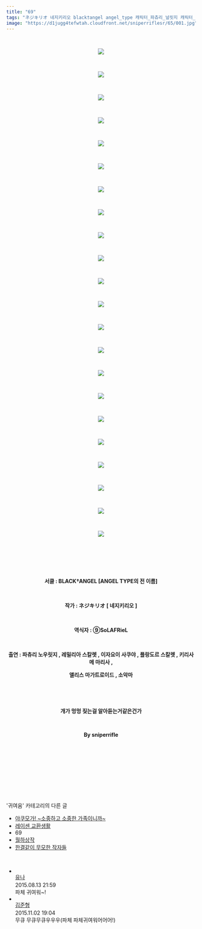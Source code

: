 ```yaml
---
title: "69"
tags: "ネジキリオ 네지키리오 black†angel angel_type 캐릭터_파츄리_널릿지 캐릭터_레밀리아_스칼렛 캐릭터_이자요이_사쿠야 캐릭터_플랑드르_스칼렛 캐릭터_키리사메_마리사 캐릭터_앨리스_마가트로이드 캐릭터_소악마 귀여움"
image: "https://d1jugg4tefwtah.cloudfront.net/sniperriflesr/65/001.jpg"
---
```

<div class="article">
<p style="TEXT-ALIGN: justify"> </p>
<p style="TEXT-ALIGN: center"><img src="{{ site.imgserver11 }}/sniperriflesr/65/001.jpg"/></p>
<p style="TEXT-ALIGN: justify"> </p>
<p style="TEXT-ALIGN: center"><img src="{{ site.imgserver11 }}/sniperriflesr/65/002.jpg"/></p>
<p style="TEXT-ALIGN: justify"> </p>
<p style="TEXT-ALIGN: center"><img src="{{ site.imgserver11 }}/sniperriflesr/65/003.jpg"/></p>
<p style="TEXT-ALIGN: justify"> </p>
<p style="TEXT-ALIGN: center"><img src="{{ site.imgserver11 }}/sniperriflesr/65/004.jpg"/></p>
<p style="TEXT-ALIGN: justify"> </p>
<p style="TEXT-ALIGN: center"><img src="{{ site.imgserver11 }}/sniperriflesr/65/005.jpg"/></p>
<p style="TEXT-ALIGN: justify"> </p>
<p style="TEXT-ALIGN: center"><img src="{{ site.imgserver11 }}/sniperriflesr/65/006.jpg"/></p>
<p style="TEXT-ALIGN: justify"> </p>
<p style="TEXT-ALIGN: center"><img src="{{ site.imgserver11 }}/sniperriflesr/65/007.jpg"/></p>
<p style="TEXT-ALIGN: justify"> </p>
<p style="TEXT-ALIGN: center"><img src="{{ site.imgserver11 }}/sniperriflesr/65/008.jpg"/></p>
<p style="TEXT-ALIGN: justify"> </p>
<p style="TEXT-ALIGN: center"><img src="{{ site.imgserver11 }}/sniperriflesr/65/009.jpg"/></p>
<p style="TEXT-ALIGN: justify"> </p>
<p style="TEXT-ALIGN: center"><img src="{{ site.imgserver11 }}/sniperriflesr/65/010.jpg"/></p>
<p style="TEXT-ALIGN: justify"> </p>
<p style="TEXT-ALIGN: center"><img src="{{ site.imgserver11 }}/sniperriflesr/65/011.jpg"/></p>
<p style="TEXT-ALIGN: justify"> </p>
<p style="TEXT-ALIGN: center"><img src="{{ site.imgserver11 }}/sniperriflesr/65/012.jpg"/></p>
<p style="TEXT-ALIGN: justify"> </p>
<p style="TEXT-ALIGN: center"><img src="{{ site.imgserver11 }}/sniperriflesr/65/013.jpg"/></p>
<p style="TEXT-ALIGN: justify"> </p>
<p style="TEXT-ALIGN: center"><img src="{{ site.imgserver11 }}/sniperriflesr/65/014.jpg"/></p>
<p style="TEXT-ALIGN: justify"> </p>
<p style="TEXT-ALIGN: center"><img src="{{ site.imgserver11 }}/sniperriflesr/65/015.jpg"/></p>
<p style="TEXT-ALIGN: justify"> </p>
<p style="TEXT-ALIGN: center"><img src="{{ site.imgserver11 }}/sniperriflesr/65/016.jpg"/></p>
<p style="TEXT-ALIGN: justify"> </p>
<p style="TEXT-ALIGN: center"><img src="{{ site.imgserver11 }}/sniperriflesr/65/017.jpg"/></p>
<p style="TEXT-ALIGN: justify"> </p>
<p style="TEXT-ALIGN: center"><img src="{{ site.imgserver11 }}/sniperriflesr/65/018.jpg"/></p>
<p style="TEXT-ALIGN: justify"> </p>
<p style="TEXT-ALIGN: center"><img src="{{ site.imgserver11 }}/sniperriflesr/65/019.jpg"/></p>
<p style="TEXT-ALIGN: justify"> </p>
<p style="TEXT-ALIGN: center"><img src="{{ site.imgserver11 }}/sniperriflesr/65/020.jpg"/></p>
<p style="TEXT-ALIGN: justify"> </p>
<p style="TEXT-ALIGN: center"><img src="{{ site.imgserver11 }}/sniperriflesr/65/021.jpg"/></p>
<p style="TEXT-ALIGN: justify"> </p>
<p style="TEXT-ALIGN: center"><img src="{{ site.imgserver11 }}/sniperriflesr/65/022.jpg"/></p>
<p style="TEXT-ALIGN: justify"> </p>
<p style="TEXT-ALIGN: center"> </p>
<p style="TEXT-ALIGN: justify"> </p>
<p style="TEXT-ALIGN: center"></p>
<p style="TEXT-ALIGN: center"><strong>서클 : BLACK†<strong class="hl">ANGEL</strong> [ANGEL TYPE의 전 이름]</strong></p>
<p style="TEXT-ALIGN: center"><strong> </strong></p>
<p style="TEXT-ALIGN: center"><strong>작가 : ネジキリオ [ 네지키리오 ]</strong></p>
<p style="TEXT-ALIGN: center"><strong> </strong></p>
<p style="TEXT-ALIGN: center"><strong>역식자 : ⑨SoLAFRieL </strong></p>
<p style="TEXT-ALIGN: center"><strong></strong> </p>
<p style="TEXT-ALIGN: center"><strong>출연 : 파츄리 노우릿지 , 레밀리아 스칼렛 , 이자요이 사쿠야 , 플랑도르 스칼렛 , 키리사메 마리사 , </strong></p>
<p style="TEXT-ALIGN: center"><strong>앨리스 마가트로이드 , 소악마</strong></p>
<p style="TEXT-ALIGN: center"><strong></strong> </p>
<p style="TEXT-ALIGN: center"><strong></strong> </p>
<p style="TEXT-ALIGN: center"><strong>개가 멍멍 짖는걸 알아듣는거같은건가</strong></p>
<p style="TEXT-ALIGN: center"><strong></strong> </p>
<p style="TEXT-ALIGN: center"><strong>By sniperrifle</strong></p>
<p align="center" style="TEXT-ALIGN: center"><strong></strong> </p>
<p align="center" style="TEXT-ALIGN: center"> </p>
<p style="TEXT-ALIGN: justify"> </p>
<p style="TEXT-ALIGN: justify"> <br/></p>
<p style="TEXT-ALIGN: justify"></p>
</div><br/>
<div class="another">
<p>'귀여움' 카테고리의 다른 글</p>
<ul>
<li><a href="/sniperriflesr_68">야쿠모가! ~소중하고 소중한 가족이니까~</a></li>
<li><a href="/sniperriflesr_67">레이센 교환생활</a></li>
<li>69</li>
<li><a href="/sniperriflesr_59">월하상작</a></li>
<li><a href="/sniperriflesr_55">한결같이 무모한 작자들</a></li>
</ul>
</div><br/>
<div class="comment" id="commentListBlock_65" style="display:block"><ul><li class="firstCmt"><div class="opinionListMenu">
<div class="icon"><img alt="" class="myicon" src="http://i1.daumcdn.net/pimg/blog/p_img/mycon/basic_2.gif"/></div>
<div class="fl">
<a class="bold" href="http://blog.daum.net/2003rooda" target="_blank">유나 </a>
<div style="width: 1px; height: 1px; overflow: hidden; visibility: hidden; border:1px solid red">
<span id="uname3161" style="display:none;">유나</span>
<span id="pwd3161" style="display:none;"></span>
<span id="emailblog3161" name="http://blog.daum.net/2003rooda" style="display:none;"></span>
<span id="open3161" style="display:none">Y</span>
</div>
</div>
<div class="sDateTime">2015.08.13 21:59</div>
</div>
<div class="cont" id="Text3161">파체 귀여워~!</div>
<div class="contReArea" id="inWrite3161" style="display:none;"></div>
<div class="cCont_line"></div>
</li><li class="firstCmt"><div class="opinionListMenu">
<div class="icon"><img alt="" class="myicon" src="http://i1.daumcdn.net/pimg/blog/p_img/mycon/basic_2.gif"/></div>
<div class="fl">
<a class="bold" href="http://blog.daum.net/riv0102" target="_blank">김준형 </a>
<div style="width: 1px; height: 1px; overflow: hidden; visibility: hidden; border:1px solid red">
<span id="uname4931" style="display:none;">김준형</span>
<span id="pwd4931" style="display:none;"></span>
<span id="emailblog4931" name="http://blog.daum.net/riv0102" style="display:none;"></span>
<span id="open4931" style="display:none">Y</span>
</div>
</div>
<div class="sDateTime">2015.11.02 19:04</div>
</div>
<div class="cont" id="Text4931">무큐 무큐무큐우우우(파체 파체귀여워어어어!)</div>
<div class="contReArea" id="inWrite4931" style="display:none;"></div>
</li></ul>
</div><br/>
<br/>
<p id="refer"></p>
<br/>
